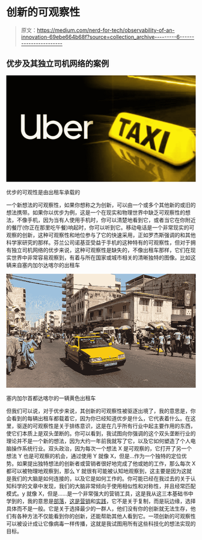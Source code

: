 # 创新的可观察性

> 原文：<https://medium.com/nerd-for-tech/observability-of-an-innovation-69ebe664b68f?source=collection_archive---------6----------------------->

## 优步及其独立司机网络的案例

![](img/94384c35dea28140cf73dc37c5a977a3.png)

优步的可观性是由出租车承载的

一个新想法的可观察性，如果你想称之为创新，可以由一个或多个其他新的或旧的想法携带。如果你以优步为例，这是一个在现实和物理世界中缺乏可观察性的想法，不像手机，因为当有人使用手机时，你可以清楚地看到它，或者当它在你附近的餐厅(你正在那里吃午餐)响起时，你可以听到它。移动电话是一个非常现实的可观察的创新，这种可观察性和地位参与了它的快速采用，正如罗杰斯强调的和其他科学家研究的那样。芬兰公司诺基亚受益于手机的这种特有的可观察性，但对于拥有独立司机网络的优步来说，这种可观察性是缺失的，不像出租车那样，它们在现实世界中非常容易观察到，有着与所在国家或城市相关的清晰独特的图像。比如这辆来自塞内加尔达喀尔的出租车

![](img/0000b1aa734ed8cedfbb29555f9f2f9a.png)

塞内加尔首都达喀尔的一辆黄色出租车

但我们可以说，对于优步来说，其创新的可观察性被驱逐出境了，我的意思是，你会看到的每辆出租车都载着它，因为你已经知道优步是什么，它代表着什么。在这里，驱逐的可观察性是关于排练意识，这是在几乎所有行业中起主要作用的东西，使它们本质上是双头垄断的。你可以看到，我试图向你强调的这个双头垄断行业的理论并不是一个新的想法，因为大约一年前我就写了它，以及它如何塑造了个人电脑操作系统行业。双头政治，因为每次一个想法 X 是可观察的，它打开了另一个想法 Y 也是可观察的机会，通过使用 Y 就像 X，但是…作为一个独特的定位优势。如果提出独特想法的创新者或营销者很好地完成了他或她的工作，那么每次 X 都可以被物理地观察到，那么 Y 就很有可能被认知地观察到，这主要是因为这就是我们的大脑是如何连接的，以及它是如何工作的。你可能已经在我过去的关于认知科学的文章中发现，我们的大脑非常倾向于使用相似性和对称性，并且经常匹配模式。y 就像 X，但是……是一个非常强大的营销工具，这是我从这三本基础书中学到的，我的意思是[部落](https://www.amazon.com/Tribes-We-Need-You-Lead-ebook/dp/B001FA0LAI/ref=sr_1_2?dchild=1&keywords=tribe&qid=1635687194&s=digital-text&sr=1-2)，[这是营销](https://www.amazon.com/This-Marketing-Cant-Until-Learn/dp/0525540830/ref=bmx_dp_v972jc6n_1/140-7994830-0105869?pd_rd_w=4aL4u&pf_rd_p=862b4b8b-7a18-40e3-a54d-9d43f8d57f92&pf_rd_r=DZ0WBHNN7WDN8149WTZ0&pd_rd_r=42cad7b3-43d6-44ee-bd4b-a82cf9b6ac3c&pd_rd_wg=Qwmgs&pd_rd_i=0525540830&psc=1)和[实践](https://www.amazon.com/Practice-Shipping-Creative-Work/dp/0593328973/ref=pd_sbs_4/140-7994830-0105869?pd_rd_w=8S4kb&pf_rd_p=3676f086-9496-4fd7-8490-77cf7f43f846&pf_rd_r=NSMR82JW86RVP1WHMW14&pd_rd_r=07ae6af0-c97b-457c-9934-df267252a2d2&pd_rd_wg=Kqwdr&pd_rd_i=0593328973&psc=1)，它不是关于复制，而是玩边缘，选择具体而不是一般。它是关于选择最少的一群人，他们没有你的创新就无法生存，他们有各种方法不仅能看到你的创新，还能帮助其他人看到它。一项创新的可观察性可以被设计成让它像病毒一样传播，这就是我试图用所有这些科技化的想法实现的目标。